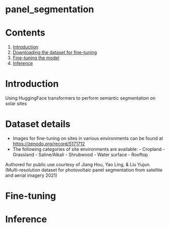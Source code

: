 # panel_segmentation


# Contents
1. [Introduction](#introduction)
2. [Downloading the dataset for fine-tuning](#dataset-details)
3. [Fine-tuning the model](#fine-tuning)
4. [Inference](#inference)

# Introduction
Using HuggingFace transformers to perform semantic segmentation on solar sites



# Dataset details
- Images for fine-tuning on sites in various environments can be found at https://zenodo.org/record/5171712 
- The following categories of site environments are available:
        - Cropland
        - Grassland
        - Saline/Alkali
        - Shrubwood
        - Water surface
        - Rooftop

Authored for public use courtesy of Jiang Hou, Yao Ling, & Liu Yujun. (Multi-resolution dataset for photovoltaic panel segmentation from satellite and aerial imagery 2021)


# Fine-tuning




# Inference
